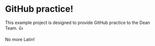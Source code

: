 GitHub practice!
================

This example project is designed to provide GitHub practice to the Dean Team. :thumbsup:

No more Latin!
